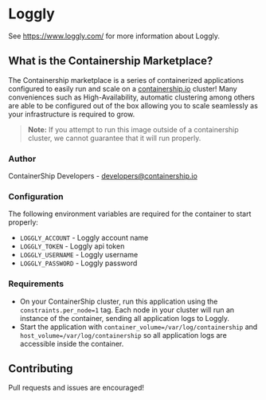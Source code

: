 # Loggly

See https://www.loggly.com/ for more information about Loggly.

## What is the Containership Marketplace?

The Containership marketplace is a series of containerized applications configured to easily run and scale on a [containership.io](https://containership.io) cluster! Many conveniences such as High-Availability, automatic clustering among others are able to be configured out of the box allowing you to scale seamlessly as your infrastructure is required to grow.

> **Note:** If you attempt to run this image outside of a containership cluster, we cannot guarantee that it will run properly.

### Author
ContainerShip Developers - developers@containership.io

### Configuration
The following environment variables are required for the container to start properly:

* `LOGGLY_ACCOUNT` - Loggly account name
* `LOGGLY_TOKEN` - Loggly api token
* `LOGGLY_USERNAME` - Loggly username
* `LOGGLY_PASSWORD` - Loggly password

### Requirements
* On your ContainerShip cluster, run this application using the `constraints.per_node=1` tag. Each node in your cluster will run an instance of the container, sending all application logs to Loggly.
* Start the application with `container_volume=/var/log/containership` and `host_volume=/var/log/containership` so all application logs are accessible inside the container.

## Contributing
Pull requests and issues are encouraged!
